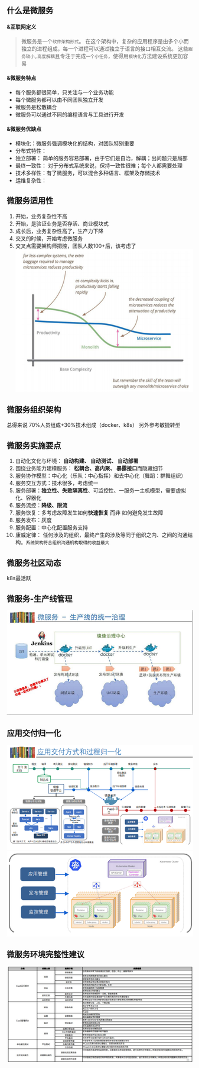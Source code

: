 ## 什么是微服务
#### &互联网定义
>微服务是一个`软件架构形式`。 在这个架构中，复杂的应用程序是由多个小而独立的进程组成，每一个进程可以通过独立于语言的接口相互交流。
>这些`服务较小,高度解耦`且专注于完成`一个小任务`，使得用`模块化`方法建设系统更加容易
#### &微服务特点
- 每个服务都很简单，只关注与一个业务功能
- 每个微服务都可以由不同团队独立开发
- 微服务是松散耦合
- 微服务可以通过不同的编程语言与工具进行开发
#### &微服务优缺点
- 模块化：微服务强调模块化的结构，对团队特别重要
- 分布式特性： 
- 独立部署： 简单的服务容易部署，由于它们是自治，解耦；出问题只是局部
- 最终一致性： 对于分布式系统来说，保持一致性很难；每个人都需要处理
- 技术多样性：有了微服务，可以混合多种语言、框架及存储技术
- 运维复杂性：
## 微服务适用性
1. 开始，业务复杂性不高
2. 开始，是验证业务是否存活、商业模块式
3. 成长后，业务复杂性高了，生产力下降
4. 交叉的时候，开始考虑微服务
5. 交叉点需要架构师把控，团队人数100+后，该考虑了
![微服务适用性](https://github.com/youjiahe/k8s/blob/master/picture/%E5%BE%AE%E6%9C%8D%E5%8A%A1%E9%80%82%E7%94%A8%E6%80%A7.png)
## 微服务组织架构
总得来说 70%人员组成+30%技术组成（docker、k8s）
另外参考敏捷转型

## 微服务实施要点
1. 自动化文化与环境： **自动构建、 自动测试、 自动部署**
2. 围绕业务能力建模服务： **松耦合、高内聚、 暴露接口**而隐藏细节
3. 服务协作模型：中心化（乐队：中心指挥）和去中心化（舞蹈：群舞组织）
4. 服务交互方式：技术很多，考虑统一
5. 服务部署：**独立性、失败隔离性**、可监控性、一服务一主机模型，需要虚拟化、容器化
6. 服务流控：**降级、限流**
7. 服务恢复：多考虑故障发生如何**快速恢复** 而非 如何避免发生故障
8. 服务发布：灰度
9. 服务配置：中心化配置服务支持
10. 康威定律： 任何涉及的组织，最终产生的涉及等同于组织之内、之间的沟通结构。`系统架构符合组织沟通机构取得的收益最大`
## 微服务社区动态
k8s最活跃
## 微服务-生产线管理
![生产线管理](https://github.com/youjiahe/k8s/blob/master/picture/%E5%BE%AE%E6%9C%8D%E5%8A%A1-%E7%94%9F%E4%BA%A7%E7%BA%BF%E7%BB%9F%E4%B8%80%E6%B2%BB%E7%90%86.jpg)
## 应用交付归一化
![应用交付归一化](https://github.com/youjiahe/k8s/blob/master/picture/%E5%BA%94%E7%94%A8%E4%BA%A4%E4%BB%98%E6%96%B9%E5%BC%8F%E5%91%B5%E8%BF%87%E7%A8%8B%E5%BD%92%E4%B8%80%E5%8C%96.png)
![k8scluster](https://github.com/youjiahe/k8s/blob/master/picture/k8s%E9%9B%86%E7%BE%A4.png)
## 微服务环境完整性建议
![微服务环境完整性](https://github.com/youjiahe/k8s/blob/master/picture/%E5%8F%AF%E8%A1%8C%E6%80%A7%E6%A8%A1%E6%8B%9F%E5%9C%BA%E6%99%AF%E8%AE%BE%E8%AE%A1.jpg)
